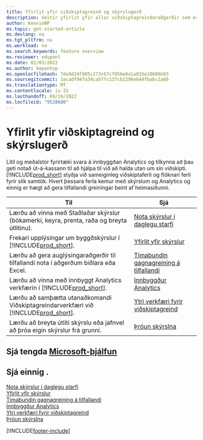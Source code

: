 ```yaml
---
title: Yfirlit yfir viðskiptagreind og skýrslugerð
description: Veitir yfirlit yfir allar viðskiptagreindaraðgerðir sem eru studdar í Aðalafurð fyrirtækja.
author: KennieNP
ms.topic: get-started-article
ms.devlang: na
ms.tgt_pltfrm: na
ms.workload: na
ms.search.keywords: feature overview
ms.reviewer: edupont
ms.date: 02/03/2022
ms.author: kepontop
ms.openlocfilehash: 7da9d24f805c273c67cf856e6a1a835e18686b83
ms.sourcegitcommit: 3acadf94fa34ca57fc137cb2296e644fbabc1a60
ms.translationtype: MT
ms.contentlocale: is-IS
ms.lasthandoff: 09/19/2022
ms.locfileid: "9528680"
---
```

# <a name="business-intelligence-and-reporting-overview"></a>Yfirlit yfir viðskiptagreind og skýrslugerð

Lítil og meðalstór fyrirtæki svara á innbyggðan Analytics og tilkynna að þau geti notað út-á-kassann til að hjálpa til við að halda utan um sín viðskipti. [!INCLUDE[prod_short](includes/prod_short.md)] styðja við sameiginleg viðskiptaferli og flóknari ferli fyrir slík samtök. Hvert þessara ferla kemur með skýrslum og Analytics og einnig er hægt að gera tilfallandi greiningar beint af heimasíðunni.  

| Til | Sjá |
| --- | --- |
| Lærðu að vinna með Staðlaðar skýrslur (bókamerki, keyra, prenta, raða og breyta útlitinu). | [Nota skýrslur í daglegu starfi](reports-use-reports.md) |
| Frekari upplýsingar um byggðskýrslur í [!INCLUDE[prod_short](includes/prod_short.md)]. |[Yfirlit yfir skýrslur](reports-available-reports.md)|
| Lærðu að gera auglýsingaraðgerðir til tilfallandi nota í aðgerðum biðlara eða Excel. | [Tímabundin gagnagreining á tilfallandi](reports-adhoc-analysis.md) |
| Lærðu að vinna með innbyggt Analytics verkfærin í [!INCLUDE[prod_short](includes/prod_short.md)].| [Innbyggður Analytics](reports-built-in-analytics.md) |
| Lærðu að samþætta utanaðkomandi Viðskiptagreindarverkfæri við [!INCLUDE[prod_short](includes/prod_short.md)].| [Ytri verkfæri fyrir viðskiptagreind](reports-external-analysis.md) |
|Lærðu að breyta útliti skýrslu eða jafnvel að þróa eigin skýrslur frá grunni. |[Þróun skýrslna](reports-develop-reports.md)|

## <a name="see-related-microsoft-training"></a>Sjá tengda [Microsoft-þjálfun](/training/paths/setup-reporting-dynamics-365-business-central/)

## <a name="see-also"></a>Sjá einnig .

[Nota skýrslur í daglegu starfi](reports-use-reports.md)  
[Yfirlit yfir skýrslur](reports-available-reports.md)  
[Tímabundin gagnagreining á tilfallandi](reports-adhoc-analysis.md)  
[Innbyggður Analytics](reports-built-in-analytics.md)  
[Ytri verkfæri fyrir viðskiptagreind](reports-external-analysis.md)  
[Þróun skýrslna](reports-develop-reports.md)  


[!INCLUDE[footer-include](includes/footer-banner.md)]
